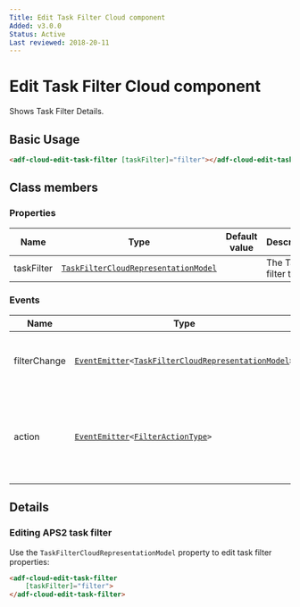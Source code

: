 ```yaml
---
Title: Edit Task Filter Cloud component
Added: v3.0.0
Status: Active
Last reviewed: 2018-20-11
---
```


# Edit Task Filter Cloud component

Shows Task Filter Details.

## Basic Usage

```html
<adf-cloud-edit-task-filter [taskFilter]="filter"></adf-cloud-edit-task-filter>
```

## Class members

### Properties

| Name | Type | Default value | Description |
| ---- | ---- | ------------- | ----------- |
| taskFilter |  [`TaskFilterCloudRepresentationModel`](../../lib/process-services-cloud/src/lib/task-cloud/models/filter-cloud.model.ts) |  | The Task filter to edit.|

### Events

| Name | Type | Description |
| ---- | ---- | ----------- |
| filterChange | [`EventEmitter`](https://angular.io/api/core/EventEmitter)`<`[`TaskFilterCloudRepresentationModel`](../../lib/process-services-cloud/src/lib/task-cloud/models/filter-cloud.model.ts)`>` | Emitted when a filter properties changed. |
| action | [`EventEmitter`](https://angular.io/api/core/EventEmitter)`<`[`FilterActionType`](../../lib/process-services-cloud/src/lib/task-cloud/models/filter-cloud.model.ts)`>` | Emitted when the task filter action clicked (i.e, save, saveAs, Delete). |

## Details

### Editing APS2 task filter

Use the `TaskFilterCloudRepresentationModel` property to edit task filter properties:

```html
<adf-cloud-edit-task-filter 
    [taskFilter]="filter">
</adf-cloud-edit-task-filter>
```
